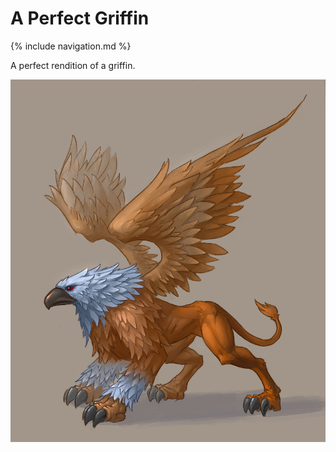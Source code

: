 # A Perfect Griffin

{% include navigation.md %}

A perfect rendition of a griffin.

<img src="./Griffin%20image%202.jpg" alt="A Perfect Griffin">
